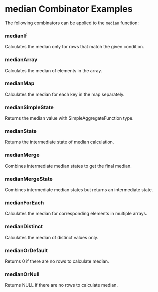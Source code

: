 # median Combinator Examples

The following combinators can be applied to the `median` function:

### medianIf
Calculates the median only for rows that match the given condition.

### medianArray
Calculates the median of elements in the array.

### medianMap
Calculates the median for each key in the map separately.

### medianSimpleState
Returns the median value with SimpleAggregateFunction type.

### medianState
Returns the intermediate state of median calculation.

### medianMerge
Combines intermediate median states to get the final median.

### medianMergeState
Combines intermediate median states but returns an intermediate state.

### medianForEach
Calculates the median for corresponding elements in multiple arrays.

### medianDistinct
Calculates the median of distinct values only.

### medianOrDefault
Returns 0 if there are no rows to calculate median.

### medianOrNull
Returns NULL if there are no rows to calculate median. 
